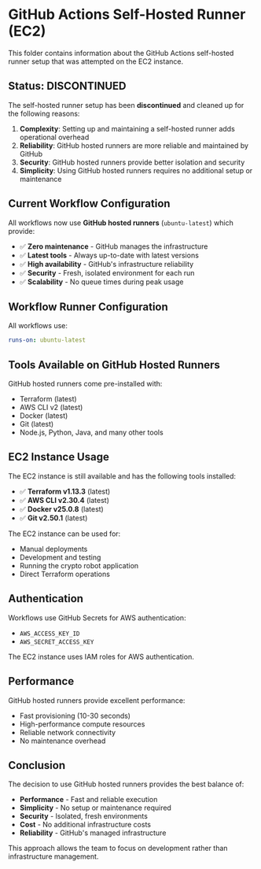 # GitHub Actions Self-Hosted Runner (EC2)

This folder contains information about the GitHub Actions self-hosted runner setup that was attempted on the EC2 instance.

## Status: DISCONTINUED

The self-hosted runner setup has been **discontinued** and cleaned up for the following reasons:

1. **Complexity**: Setting up and maintaining a self-hosted runner adds operational overhead
2. **Reliability**: GitHub hosted runners are more reliable and maintained by GitHub
3. **Security**: GitHub hosted runners provide better isolation and security
4. **Simplicity**: Using GitHub hosted runners requires no additional setup or maintenance

## Current Workflow Configuration

All workflows now use **GitHub hosted runners** (`ubuntu-latest`) which provide:

- ✅ **Zero maintenance** - GitHub manages the infrastructure
- ✅ **Latest tools** - Always up-to-date with latest versions
- ✅ **High availability** - GitHub's infrastructure reliability
- ✅ **Security** - Fresh, isolated environment for each run
- ✅ **Scalability** - No queue times during peak usage

## Workflow Runner Configuration

All workflows use:
```yaml
runs-on: ubuntu-latest
```

## Tools Available on GitHub Hosted Runners

GitHub hosted runners come pre-installed with:
- Terraform (latest)
- AWS CLI v2 (latest)
- Docker (latest)
- Git (latest)
- Node.js, Python, Java, and many other tools

## EC2 Instance Usage

The EC2 instance is still available and has the following tools installed:
- ✅ **Terraform v1.13.3** (latest)
- ✅ **AWS CLI v2.30.4** (latest)  
- ✅ **Docker v25.0.8** (latest)
- ✅ **Git v2.50.1** (latest)

The EC2 instance can be used for:
- Manual deployments
- Development and testing
- Running the crypto robot application
- Direct Terraform operations

## Authentication

Workflows use GitHub Secrets for AWS authentication:
- `AWS_ACCESS_KEY_ID`
- `AWS_SECRET_ACCESS_KEY`

The EC2 instance uses IAM roles for AWS authentication.

## Performance

GitHub hosted runners provide excellent performance:
- Fast provisioning (10-30 seconds)
- High-performance compute resources
- Reliable network connectivity
- No maintenance overhead

## Conclusion

The decision to use GitHub hosted runners provides the best balance of:
- **Performance** - Fast and reliable execution
- **Simplicity** - No setup or maintenance required
- **Security** - Isolated, fresh environments
- **Cost** - No additional infrastructure costs
- **Reliability** - GitHub's managed infrastructure

This approach allows the team to focus on development rather than infrastructure management.